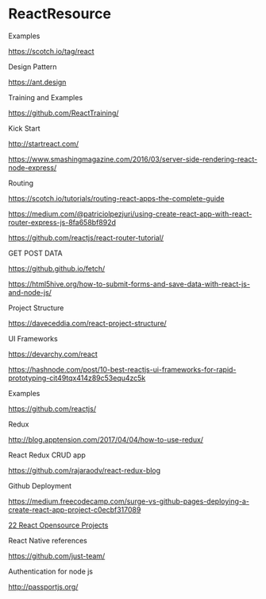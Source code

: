 # ReactResource

Examples

https://scotch.io/tag/react

Design Pattern

https://ant.design

Training and Examples

https://github.com/ReactTraining/

Kick Start

http://startreact.com/

https://www.smashingmagazine.com/2016/03/server-side-rendering-react-node-express/

Routing 

https://scotch.io/tutorials/routing-react-apps-the-complete-guide

https://medium.com/@patriciolpezjuri/using-create-react-app-with-react-router-express-js-8fa658bf892d

https://github.com/reactjs/react-router-tutorial/

GET POST DATA

https://github.github.io/fetch/

https://html5hive.org/how-to-submit-forms-and-save-data-with-react-js-and-node-js/

Project Structure

https://daveceddia.com/react-project-structure/

UI Frameworks

https://devarchy.com/react

https://hashnode.com/post/10-best-reactjs-ui-frameworks-for-rapid-prototyping-cit49tqx414z89c53equ4zc5k

Examples

https://github.com/reactjs/

Redux

http://blog.apptension.com/2017/04/04/how-to-use-redux/

React Redux CRUD app

https://github.com/rajaraodv/react-redux-blog

Github Deployment

https://medium.freecodecamp.com/surge-vs-github-pages-deploying-a-create-react-app-project-c0ecbf317089

[22 React Opensource Projects](https://medium.mybridge.co/22-amazing-open-source-react-projects-cb8230ec719f)

React Native references

https://github.com/just-team/

Authentication for node js

http://passportjs.org/

